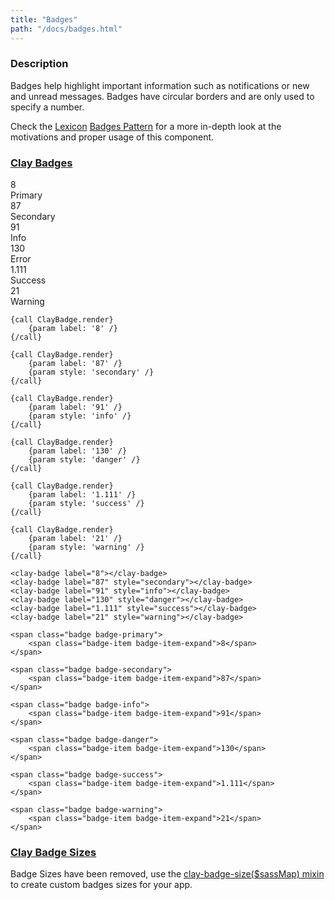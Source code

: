 ```yaml
---
title: "Badges"
path: "/docs/badges.html"
---
```


### Description

Badges help highlight important information such as notifications or new and unread messages. Badges have circular borders and are only used to specify a number.

<div class="alert alert-info">Check the <a href="https://lexicondesign.io">Lexicon</a> <a href="https://lexicondesign.io/docs/patterns/badges.html">Badges Pattern</a> for a more in-depth look at the motivations and proper usage of this component.</div>

<article id="clay-badges">
<h3 class="component-title">
	<a href="#clay-badges">Clay Badges</a>
</h3>

<div class="autofit-float autofit-row">
	<div class="autofit-col">
		<div>
			<span class="badge badge-primary"><span class="badge-item badge-item-expand">8</span></span>
			<div>Primary</div>
		</div>
	</div>
	<div class="autofit-col">
		<div>
			<span class="badge badge-secondary"><span class="badge-item badge-item-expand">87</span></span>
			<div>Secondary</div>
		</div>
	</div>
	<div class="autofit-col">
		<div>
			<span class="badge badge-info"><span class="badge-item badge-item-expand">91</span></span>
			<div>Info</div>
		</div>
	</div>
	<div class="autofit-col">
		<div>
			<span class="badge badge-danger"><span class="badge-item badge-item-expand">130</span></span>
			<div>Error</div>
		</div>
	</div>
	<div class="autofit-col">
		<div>
			<span class="badge badge-success"><span class="badge-item badge-item-expand">1.111</span></span>
			<div>Success</div>
		</div>
	</div>
	<div class="autofit-col">
		<div>
			<span class="badge badge-warning"><span class="badge-item badge-item-expand">21</span></span>
			<div>Warning</div>
		</div>
	</div>
</div>

```soy
{call ClayBadge.render}
	{param label: '8' /}
{/call}

{call ClayBadge.render}
	{param label: '87' /}
	{param style: 'secondary' /}
{/call}

{call ClayBadge.render}
	{param label: '91' /}
	{param style: 'info' /}
{/call}

{call ClayBadge.render}
	{param label: '130' /}
	{param style: 'danger' /}
{/call}

{call ClayBadge.render}
	{param label: '1.111' /}
	{param style: 'success' /}
{/call}

{call ClayBadge.render}
	{param label: '21' /}
	{param style: 'warning' /}
{/call}
```
```text/html
<clay-badge label="8"></clay-badge>
<clay-badge label="87" style="secondary"></clay-badge>
<clay-badge label="91" style="info"></clay-badge>
<clay-badge label="130" style="danger"></clay-badge>
<clay-badge label="1.111" style="success"></clay-badge>
<clay-badge label="21" style="warning"></clay-badge>
```
```text/html
<span class="badge badge-primary">
	<span class="badge-item badge-item-expand">8</span>
</span>

<span class="badge badge-secondary">
	<span class="badge-item badge-item-expand">87</span>
</span>

<span class="badge badge-info">
	<span class="badge-item badge-item-expand">91</span>
</span>

<span class="badge badge-danger">
	<span class="badge-item badge-item-expand">130</span>
</span>

<span class="badge badge-success">
	<span class="badge-item badge-item-expand">1.111</span>
</span>

<span class="badge badge-warning">
	<span class="badge-item badge-item-expand">21</span>
</span>
```

</article>


<article id="clay-badge-sizes">
<h3 class="component-title">
	<a href="#clay-badge-sizes">Clay Badge Sizes</a>
</h3>

<div class="alert alert-warning">Badge Sizes have been removed, use the <a href="https://github.com/liferay/clay/blob/master/packages/clay/src/scss/mixins/_badges.scss#L1">clay-badge-size($sassMap) mixin</a> to create custom badges sizes for your app.</div>

</article>